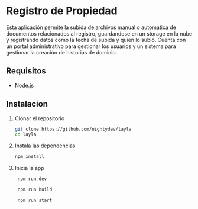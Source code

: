 # Registro de Propiedad
Esta aplicación permite la subida de archivos manual o automatica de documentos relacionados al registro, guardandose en un storage en la nube y registrando datos como la fecha de subida y quien lo subió.
Cuenta con un portal administrativo para gestionar los usuarios y un sistema para gestionar la creación de historias de dominio.

## Requisitos

- Node.js

## Instalacion

1. Clonar el repositorio

   ```bash
   git clone https://github.com/nightydev/layla
   cd layla
   ```

2. Instala las dependencias

   ```bash
   npm install
   ```

3. Inicia la app

   ```bash
    npm run dev
   ```

   ```bash
    npm run build
   ```

   ```bash
    npm run start
   ```